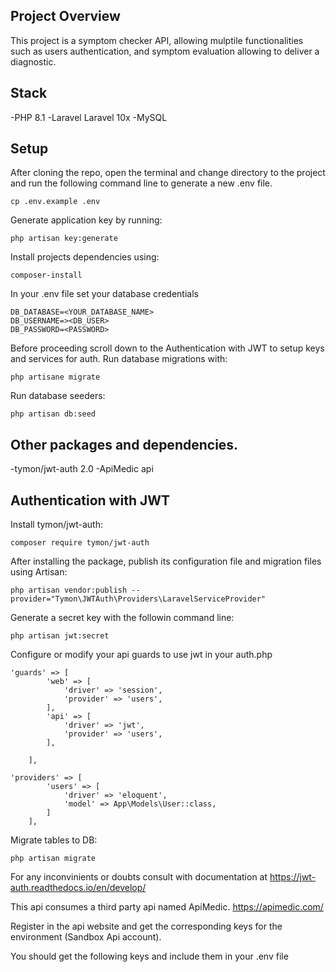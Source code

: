 ## Project Overview

This project is a symptom checker API, allowing mulptile functionalities such as users authentication, and symptom evaluation allowing to deliver a diagnostic.

## Stack

-PHP 8.1
-Laravel Laravel 10x
-MySQL

## Setup

After cloning the repo, open the terminal and change directory to the project and run the following command line to generate a new .env file.

```
cp .env.example .env
```

Generate application key by running:

```
php artisan key:generate
```

Install projects dependencies using:

```
composer-install
```

In your .env file set your database credentials

```
DB_DATABASE=<YOUR_DATABASE_NAME>
DB_USERNAME=><DB_USER>
DB_PASSWORD=<PASSWORD>
```

Before proceeding scroll down to the Authentication with JWT to setup keys and services for auth.
Run database migrations with:

```
php artisane migrate
```
Run database seeders:

```
php artisan db:seed
```

## Other packages and dependencies.

-tymon/jwt-auth 2.0
-ApiMedic api


## Authentication with JWT 

Install tymon/jwt-auth:

```
composer require tymon/jwt-auth
```

After installing the package, publish its configuration file and migration files using Artisan:

```
php artisan vendor:publish --provider="Tymon\JWTAuth\Providers\LaravelServiceProvider"
```

Generate a secret key with the followin command line:

```
php artisan jwt:secret
```

Configure or modify your api guards to use jwt in your auth.php

```
'guards' => [
        'web' => [
            'driver' => 'session',
            'provider' => 'users',
        ],
        'api' => [
            'driver' => 'jwt',
            'provider' => 'users',
        ],
        
    ],
```

```
'providers' => [
        'users' => [
            'driver' => 'eloquent',
            'model' => App\Models\User::class,
        ]
    ],
```

Migrate tables to DB:

```
php artisan migrate
```

For any inconvinients or doubts consult with documentation at https://jwt-auth.readthedocs.io/en/develop/


This api consumes a third party api named ApiMedic. https://apimedic.com/

Register in the api website and get the corresponding keys for the environment (Sandbox Api account).

You should get the following keys and include them in your .env file






